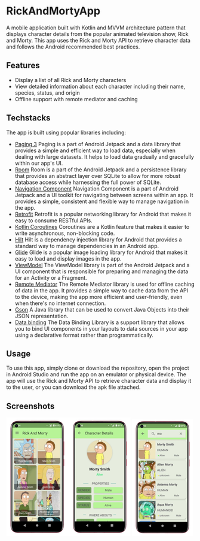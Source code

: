 # RickAndMortyApp
A mobile application built with Kotlin and MVVM architecture pattern that displays character details from the popular animated television show, Rick and Morty. This app uses the Rick and Morty API to retrieve character data and follows the Android recommended best practices.

## Features
   - Display a list of all Rick and Morty characters
   - View detailed information about each character including their name, species, status, and origin
   - Offline support with remote mediator and caching

## Techstacks
The app is built using popular libraries including:
   * [Paging 3](https://developer.android.com/topic/libraries/architecture/paging) Paging is a part of Android Jetpack and a data library that provides a simple and efficient way to load data, especially when dealing with large datasets. It helps to load data gradually and gracefully within our app's UI.
   * [Room](https://developer.android.com/topic/libraries/architecture/room) Room is a part of the Android Jetpack and a persistence library that provides an abstract layer over SQLite to allow for more robust database access while harnessing the full power of SQLite.
   * [Navigation Component](https://developer.android.com/guide/navigation) Navigation Component is a part of Android Jetpack and a UI toolkit for navigating between screens within an app. It provides a simple, consistent and flexible way to manage navigation in the app.
   * [Retrofit](https://square.github.io/retrofit/) Retrofit is a popular networking library for Android that makes it easy to consume RESTful APIs.
   * [Kotlin Coroutines](https://kotlinlang.org/docs/reference/coroutines-overview.html)  Coroutines are a Kotlin feature that makes it easier to write asynchronous, non-blocking code.
   * [Hilt](https://dagger.dev/hilt/) Hilt is a dependency injection library for Android that provides a standard way to manage dependencies in an Android app.
   * [Glide](https://bumptech.github.io/glide/) Glide is a popular image loading library for Android that makes it easy to load and display images in the app.
   * [ViewModel](https://developer.android.com/topic/libraries/architecture/viewmodel) The ViewModel library is part of the Android Jetpack and a UI component that is responsible for preparing and managing the data for an Activity or a Fragment.
   * [Remote Mediator](https://developer.android.com/topic/libraries/architecture/paging/v3-remote-mediator)  The Remote Mediator library is used for offline caching of data in the app. It provides a simple way to cache data from the API to the device, making the app more efficient and user-friendly, even when there's no internet connection.
   * [Gson](https://github.com/google/gson) A Java library that can be used to convert Java Objects into their JSON representation.
   * [Data binding](https://developer.android.com/topic/libraries/data-binding) The Data Binding Library is a support library that allows you to bind UI components in your layouts to data sources in your app using a declarative format rather than programmatically.

## Usage
To use this app, simply clone or download the repository, open the project in Android Studio and run the app on an emulator or physical device. The app will use the Rick and Morty API to retrieve character data and display it to the user, or you can download the apk file attached.

## Screenshots
 ![](screenshots/screenshot0.PNG)
 ![](screenshots/screenshot5.PNG)
